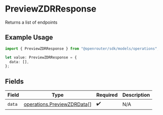 # PreviewZDRResponse

Returns a list of endpoints

## Example Usage

```typescript
import { PreviewZDRResponse } from "@openrouter/sdk/models/operations";

let value: PreviewZDRResponse = {
  data: [],
};
```

## Fields

| Field                                                                    | Type                                                                     | Required                                                                 | Description                                                              |
| ------------------------------------------------------------------------ | ------------------------------------------------------------------------ | ------------------------------------------------------------------------ | ------------------------------------------------------------------------ |
| `data`                                                                   | [operations.PreviewZDRData](../../models/operations/previewzdrdata.md)[] | :heavy_check_mark:                                                       | N/A                                                                      |
